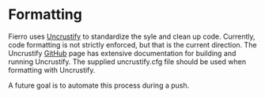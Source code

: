 # Formatting

Fierro uses [Uncrustify](https://github.com/uncrustify/uncrustify/tree/master) to standardize the syle and clean up code. Currently, code formatting is not
strictly enforced, but that is the current direction. The Uncrustify [GitHub](https://github.com/uncrustify/uncrustify/tree/master) page has extensive
documentation for building and running Uncrustify. The supplied uncrustify.cfg file should be used when formatting with Uncrustify.

A future goal is to automate this process during a push.
